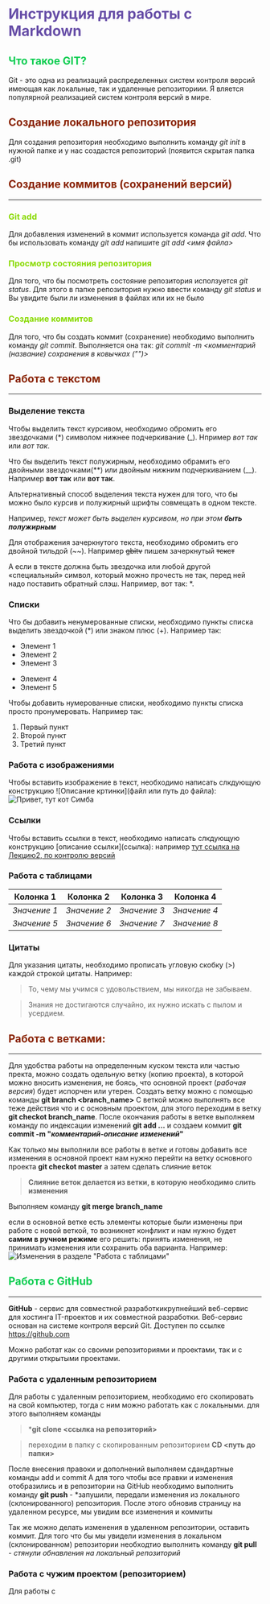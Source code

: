 # <font color="#674ea7">Инструкция для работы с Markdown</font>

## <font color="#0dcd51">Что такое GIT?</font>

Git - это одна из реализаций распределенных систем контроля версий имеющая как локальные, так и удаленные репозиториии. Я вляется популярной реализацией систем контроля версий в мире.

## <font color="#8922">Создание локального репозитория</font>

Для создания репозитория необходимо выполнить команду _git init_ в нужной папке и у нас создастся репозиторий (появится скрытая папка .git) 

## <font color="#8922">Создание коммитов (сохранений версий)</font>
***
### <font color="#89da">Git add</font>

Для добавления изменений в коммит используется команда *git add*. Что бы использовать команду *git add* напишите *git add <имя файла>*

### <font color="#89da">Просмотр состояния репозитория</font>

Для того, что бы посмотреть состояние репозитория исползуется *git status*. Для этого в папке репозитория нужно ввести команду *git status* и Вы увидите были ли изменения в файлах или их не было

### <font color="#89da">Создание коммитов</font>

Для  того, что бы создать коммит (сохранение) необходимо выполнить команду *git commit*. Выполняется она так: *git commit -m <комментарий (название) сохранения в ковычках ("")>*

## <font color="#8922">Работа с текстом</font>
---
### Выделение текста

Чтобы выделить текст курсивом, необходимо обромить его звездочками (*) символом нижнее подчеркивание (_). Нпример *вот так* или _вот так_. 

Что бы выделить текст полужирным, необходимо обрамить его двойными звездочками(**) или двойным нижним подчеркиванием (__). Например **вот так** или __вот так__.

Альтернативный способ выделения текста нужен для того, что бы можно было курсив и полужирный шрифты совмещать в одном тексте.

Например, _текст может быть выделен курсивом, но при этом **быть полужирным**_

Для отображения зачеркнутого текста, необходимо обромить его двойной тильдой (\~~). Например ~~gbitv~~ пишем зачеркнутый ~~текст~~

А если в тексте должна быть звездочка или любой другой «специальный» символ, который можно прочесть не так, перед ней надо поставить обратный слэш. Например, вот так: \*.

### Списки

Что бы добавить ненумерованные списки, необходимо пункты списка выделить звездочкой (*) или знаком плюс (+). Например так:
* Элемент 1
* Элемент 2
* Элемент 3
+ Элемент 4
+ Элемент 5

Чтобы добавить нумерованные списки, необходимо пункты списка просто пронумеровать. Например так:
1. Первый пункт
2. Второй пункт
3. Третий пункт



### Работа с изображениями

Чтобы вставить изображение в текст, необходимо написать слкдующую конструкцию \![Описание кртинки](файл или путь до файла):
![Привет, тут кот Симба](simba.jpg)

### Ссылки

Чтобы вставить ссылки в текст, необходимо написать слкдующую конструкцию \[описание ссылки](ссылка): например
[тут ссылка на Лекцию2, по контролю версий](https://gb.ru/lessons/325763)


### Работа с таблицами

| **Колонка 1** | **Колонка 2** | **Колонка 3** | **Колонка 4** |
|---------------|---------------|---------------|---------------|
| *Значение 1*  | *Значение 2*  | *Значение 3*  | *Значение 4*  |
| *Значение 5*  | *Значение 6*  | *Значение 7*  | *Значение 8*  |


### Цитаты

Для указания цитаты, необходимо прописать угловую скобку (\>) каждой строкой цитаты. Например:
> То, чему мы учимся с удовольствием, мы никогда не забываем.

>Знания не достигаются случайно, их нужно искать с пылом и усердием. 


## <font color="#8922">Работа с ветками:</font>
***
Для удобства работы на определенным куском текста или частью пректа, можно создать одельную ветку (копию проекта), в которой можно вносить изменения, не боясь, что основной проект (*рабочая версия*) будет испорчен или утерен.
Создать ветку можно с помощью команды **git branch <branch_name>**
С веткой можно выполнять все теже действия что и с основным проектом, для этого переходим в ветку **git checkot branch_name**. После окончания работы в ветке выполняем команду по индексации изменений **git add ...** и создаем коммит **git commit -m "_комментарий-описание изменений_"**

Как только мы выполнили все работы в ветке и готовы добавить все изменения в основной проект нам нужно перейти на ветку основного проекта **git checkot master** а затем сделать слияние веток 
> **Слияние веток делается из ветки, в которую необходимо слить изменения**

Выполняем команду **git merge branch_name**

если в основной ветке есть элементы которые были изменены при работе с новой веткой, то возникнет конфликт и нам нужно будет **самим в ручном режиме** его решить: принять изменения, не принимать изменения или сохранить оба варианта. Например:
![Изменения в разделе "Работа с таблицами"](конфликт_слияния.png)

## <font color="#0dcd51">Работа с GitHub</font>
***
**GitHub** - сервис для совместной разработкикрупнейший веб-сервис для хостинга IT-проектов и их совместной разработки. Веб-сервис основан на системе контроля версий Git. Доступен по ссылке https://github.com

Можно работат как со своими репозиториями и проектами, так и с другими открытыми проектами.

### Работа с удаленным репозиторием

Для работы с удаленным репозиторием, необходимо его скопировать на свой компьютер, тогда с ним можно работать как с локальными.
для этого выполняем команды

> ***git clone <ссылка на репозиторий>**

> переходим в папку с скопированным репозиторием **CD <путь до папки>**

После внесения правоки и дополнений выполняем сдандартные команды add и commit
А для того чтобы все правки и изменения отобразились и в репозитории на GitHub необходимо выполнить команду **git push** - *запушили, передали изменения из локального (склонированного) репозитория. После этого обновив страницу на удаленном ресурсе, мы увидим все изменения и коммиты 

Так же можно делать изменения в удаленном репозитории, оставить коммит. Для того что бы мы увидели изменения в локальном (склонированном) репозитории необходтио выполнить команду **git pull** - *стянули обнавления на локальный репозиторий*

### Работа с чужим проектом (репозиторием)

Для работы с 